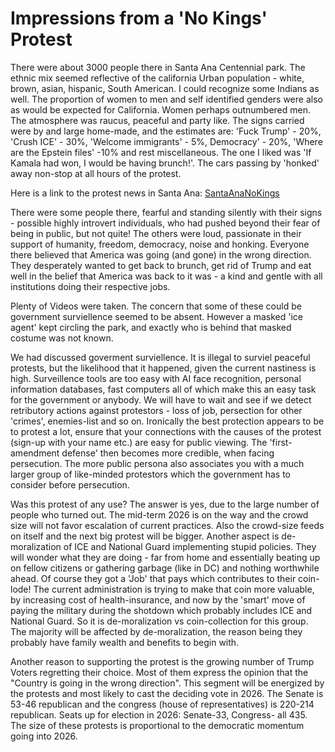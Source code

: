 # Impressions from a 'No Kings' Protest
There were about 3000 people there in Santa Ana Centennial park. The ethnic mix seemed reflective of the california Urban population - white, brown, asian, hispanic, South American. I could recognize some Indians as well. The proportion of women to men and self identified genders were also as would be expected for California.  Women perhaps outnumbered men. The atmosphere was raucus, peaceful and party like. The signs carried were by and large home-made, and the estimates are: 'Fuck Trump' - 20%, 'Crush ICE' - 30%, 'Welcome immigrants' - 5%, Democracy' - 20%, 'Where are the Epstein files' -10% and rest miscellaneous. The one I liked was 'If Kamala had won, I would be having brunch!'. The cars passing by 'honked' away non-stop at all hours of the protest.

Here is a link to the protest news in Santa Ana:
<a href="https://voiceofoc.org/2025/10/thousands-of-people-rail-against-ice-raids-other-federal-policies-in-orange-county/"> SantaAnaNoKings </a>

There were some people there, fearful and standing silently with their signs - possible highly introvert individuals, who had pushed beyond their fear of being in public, but not quite! The others were loud, passionate in their support of humanity, freedom, democracy, noise and honking. Everyone there believed that America was going (and gone) in the wrong direction. They desperately wanted to get back to brunch, get rid of Trump and eat well in the belief that America was back to it was - a kind and gentle with all institutions doing their respective jobs.

Plenty of Videos were taken. The concern that some of these could be government surviellence seemed to be absent. However a masked 'ice agent' kept circling the park, and exactly who is behind that masked costume was not known.

We had discussed goverment surviellence. It is illegal to surviel peaceful protests, but the likelihood that it happened, given the current nastiness is high. Surveillence tools are too easy with AI face recognition, personal information databases, fast computers all of which make this an easy task for the government or anybody. We will have to wait and see if we detect retributory actions against protestors - loss of job, persection for other 'crimes', enemies-list and so on. Ironically the best protection appears to be to protest a lot, ensure that your connections with the causes of the protest (sign-up with your name etc.) are easy for public viewing. The 'first-amendment defense' then becomes more credible, when facing persecution. The more public persona also associates you with a much larger group of like-minded protestors which the government has to consider before persecution.

Was this protest of any use? The answer is yes, due to the large number of people who turned out. The mid-term 2026 is on the way and the crowd size will not favor escalation of current practices. Also the crowd-size feeds on itself and the next big protest will be bigger. Another aspect is de-moralization of ICE and National Guard implementing stupid policies. They will wonder what they are doing - far from home and essentially beating up on fellow citizens or gathering garbage (like in DC) and nothing worthwhile ahead. Of course they got a 'Job' that pays which contributes to their coin-lode! The current administration is trying to make that coin more valuable, by increasing cost of health-insurance, and now by the 'smart' move of paying the military during the shotdown which probably includes ICE and National Guard. So it is de-moralization vs coin-collection for this group. The majority will be affected by de-moralization, the reason being they probably have family wealth and benefits to begin with.

Another reason to supporting the protest is the growing number of Trump Voters regretting their choice. Most of them express the opinion that the "Country is going in the wrong direction". This segment will be energized by the protests and most likely to cast the deciding vote in 2026. The Senate is 53-46 republican and the congress (house of representatives) is 220-214 republican.  Seats up for election in 2026: Senate-33, Congress- all 435. The size of these protests is proportional to the democratic momentum going into 2026.




